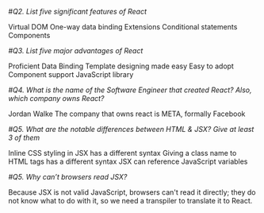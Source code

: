 #*Q2.  List five significant features of React*

Virtual DOM
One-way data binding
Extensions
Conditional statements
Components


*#Q3. List five major advantages of React*

Proficient Data Binding
Template designing made easy
Easy to adopt
Component support
JavaScript library


*#Q4. What is the name of the Software Engineer that created React? Also, which company owns React?*

Jordan Walke
The company that owns react is META, formally Facebook


*#Q5. What are the notable differences between HTML & JSX? Give at least 3 of them*

Inline CSS styling in JSX has a different syntax
Giving a class name to HTML tags has a different syntax
JSX can reference JavaScript variables


*#Q5. Why can’t browsers read JSX?*

Because JSX is not valid JavaScript, browsers can't read it directly; they do not know what to do with it, so we need a transpiler to translate it to React.

